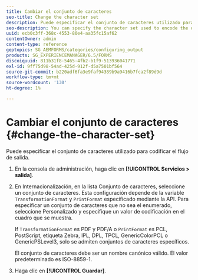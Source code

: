 ```yaml
---
title: Cambiar el conjunto de caracteres
seo-title: Change the character set
description: Puede especificar el conjunto de caracteres utilizado para codificar el flujo de salida. Aprenda a cambiar el conjunto de caracteres.
seo-description: You can specify the character set used to encode the output stream. Learn how you can change the character set.
uuid: ecb0c3ff-368c-4553-80e4-aa35fc15af62
contentOwner: admin
content-type: reference
geptopics: SG_AEMFORMS/categories/configuring_output
products: SG_EXPERIENCEMANAGER/6.5/FORMS
discoiquuid: 811b31f8-5465-4fb2-b1f9-513936041771
exl-id: 9ff75d98-54ad-425d-912f-d5a7501bf564
source-git-commit: b220adf6fa3e9faf94389b9a9416b7fca2f89d9d
workflow-type: tm+mt
source-wordcount: '130'
ht-degree: 1%

---
```


# Cambiar el conjunto de caracteres {#change-the-character-set}

Puede especificar el conjunto de caracteres utilizado para codificar el flujo de salida.

1. En la consola de administración, haga clic en **[!UICONTROL Servicios > salida]**.
1. En Internacionalización, en la lista Conjunto de caracteres, seleccione un conjunto de caracteres. Esta configuración depende de la variable `TransformationFormat` y `PrintFormat` especificado mediante la API. Para especificar un conjunto de caracteres que no sea el enumerado, seleccione Personalizado y especifique un valor de codificación en el cuadro que se muestra.

   If `TransformationFormat` es PDF y PDF/A o `PrintFormat` es PCL, PostScript, etiqueta Zebra, IPL, DPL, TPCL, GenericColorPCL o GenericPSLevel3, solo se admiten conjuntos de caracteres específicos.

   El conjunto de caracteres debe ser un nombre canónico válido. El valor predeterminado es ISO-8859-1.

1. Haga clic en **[!UICONTROL Guardar]**.
